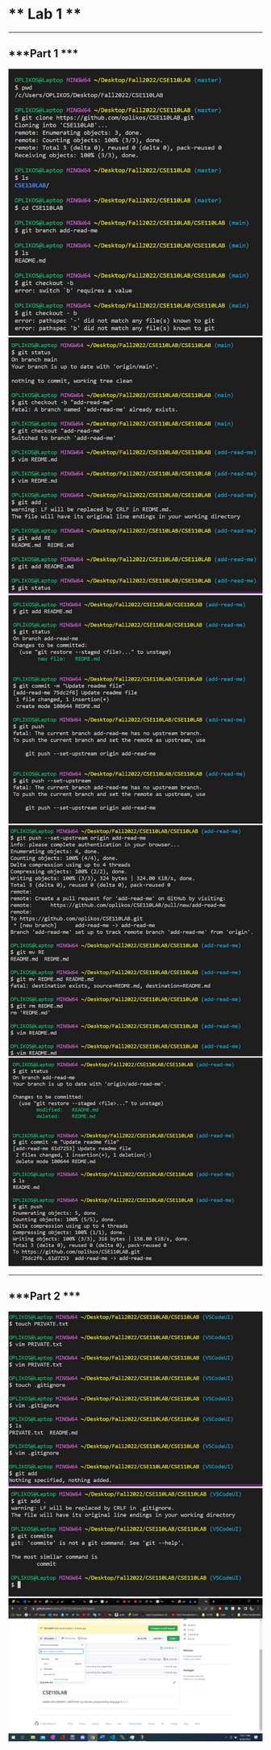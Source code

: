 # ** Lab 1 **
---
***Part 1 ***
---

![image](screenshots/part1/sc1.png)
![image](screenshots/part1/sc2.png)
![image](screenshots/part1/sc3.png)
![image](screenshots/part1/sc4.png)
![image](screenshots/part1/sc5.png)


---
***Part 2 ***
---
![image](screenshots/part2/sc1.png)
![image](screenshots/part2/sc2.png)
![image](screenshots/part2/sc3.png)

